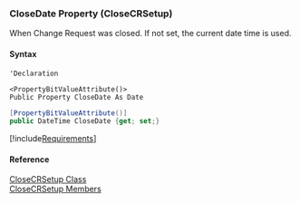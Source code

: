 ﻿### CloseDate Property (CloseCRSetup)

When Change Request was closed. If not set, the current date time is used.

#### Syntax

```vbnet
'Declaration

<PropertyBitValueAttribute()>
Public Property CloseDate As Date
```

```csharp
[PropertyBitValueAttribute()]
public DateTime CloseDate {get; set;}
```

[!include[Requirements](../partials/requirements.md)]

#### Reference

[CloseCRSetup Class](FChoice.Toolkits.Clarify~FChoice.Toolkits.Clarify.Quality.CloseCRSetup.md)  
[CloseCRSetup Members](FChoice.Toolkits.Clarify~FChoice.Toolkits.Clarify.Quality.CloseCRSetup_members.md)